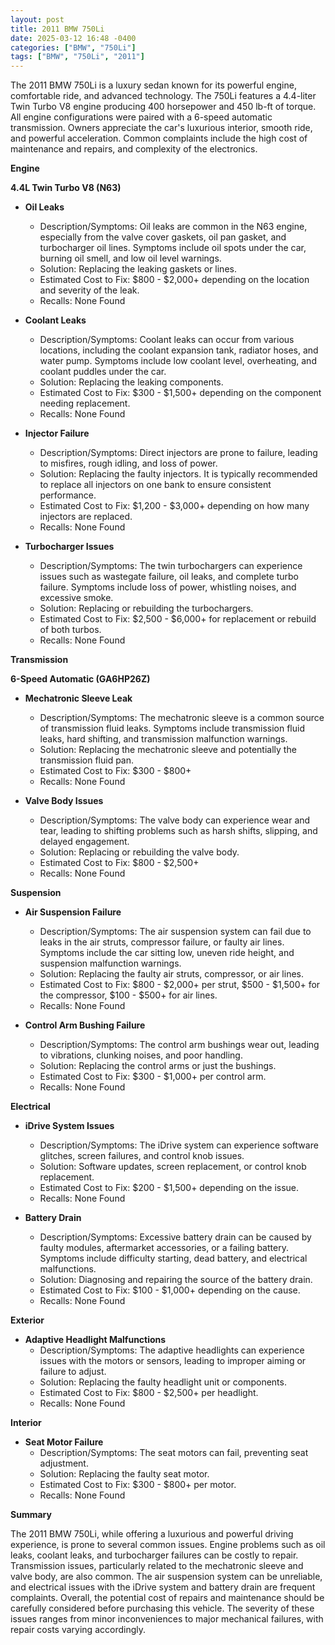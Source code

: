 ```yaml
---
layout: post
title: 2011 BMW 750Li
date: 2025-03-12 16:48 -0400
categories: ["BMW", "750Li"]
tags: ["BMW", "750Li", "2011"]
---
```

The 2011 BMW 750Li is a luxury sedan known for its powerful engine, comfortable ride, and advanced technology. The 750Li features a 4.4-liter Twin Turbo V8 engine producing 400 horsepower and 450 lb-ft of torque. All engine configurations were paired with a 6-speed automatic transmission. Owners appreciate the car's luxurious interior, smooth ride, and powerful acceleration. Common complaints include the high cost of maintenance and repairs, and complexity of the electronics.

**Engine**

**4.4L Twin Turbo V8 (N63)**

* **Oil Leaks**
    * Description/Symptoms: Oil leaks are common in the N63 engine, especially from the valve cover gaskets, oil pan gasket, and turbocharger oil lines. Symptoms include oil spots under the car, burning oil smell, and low oil level warnings.
    * Solution: Replacing the leaking gaskets or lines.
    * Estimated Cost to Fix: $800 - $2,000+ depending on the location and severity of the leak.
    * Recalls: None Found

* **Coolant Leaks**
    * Description/Symptoms: Coolant leaks can occur from various locations, including the coolant expansion tank, radiator hoses, and water pump. Symptoms include low coolant level, overheating, and coolant puddles under the car.
    * Solution: Replacing the leaking components.
    * Estimated Cost to Fix: $300 - $1,500+ depending on the component needing replacement.
    * Recalls: None Found

* **Injector Failure**
    * Description/Symptoms: Direct injectors are prone to failure, leading to misfires, rough idling, and loss of power.
    * Solution: Replacing the faulty injectors. It is typically recommended to replace all injectors on one bank to ensure consistent performance.
    * Estimated Cost to Fix: $1,200 - $3,000+ depending on how many injectors are replaced.
    * Recalls: None Found

* **Turbocharger Issues**
    * Description/Symptoms: The twin turbochargers can experience issues such as wastegate failure, oil leaks, and complete turbo failure. Symptoms include loss of power, whistling noises, and excessive smoke.
    * Solution: Replacing or rebuilding the turbochargers.
    * Estimated Cost to Fix: $2,500 - $6,000+ for replacement or rebuild of both turbos.
    * Recalls: None Found

**Transmission**

**6-Speed Automatic (GA6HP26Z)**

* **Mechatronic Sleeve Leak**
    * Description/Symptoms: The mechatronic sleeve is a common source of transmission fluid leaks. Symptoms include transmission fluid leaks, hard shifting, and transmission malfunction warnings.
    * Solution: Replacing the mechatronic sleeve and potentially the transmission fluid pan.
    * Estimated Cost to Fix: $300 - $800+
    * Recalls: None Found

* **Valve Body Issues**
    * Description/Symptoms: The valve body can experience wear and tear, leading to shifting problems such as harsh shifts, slipping, and delayed engagement.
    * Solution: Replacing or rebuilding the valve body.
    * Estimated Cost to Fix: $800 - $2,500+
    * Recalls: None Found

**Suspension**

* **Air Suspension Failure**
    * Description/Symptoms: The air suspension system can fail due to leaks in the air struts, compressor failure, or faulty air lines. Symptoms include the car sitting low, uneven ride height, and suspension malfunction warnings.
    * Solution: Replacing the faulty air struts, compressor, or air lines.
    * Estimated Cost to Fix: $800 - $2,000+ per strut, $500 - $1,500+ for the compressor, $100 - $500+ for air lines.
    * Recalls: None Found

* **Control Arm Bushing Failure**
    * Description/Symptoms: The control arm bushings wear out, leading to vibrations, clunking noises, and poor handling.
    * Solution: Replacing the control arms or just the bushings.
    * Estimated Cost to Fix: $300 - $1,000+ per control arm.
    * Recalls: None Found

**Electrical**

* **iDrive System Issues**
    * Description/Symptoms: The iDrive system can experience software glitches, screen failures, and control knob issues.
    * Solution: Software updates, screen replacement, or control knob replacement.
    * Estimated Cost to Fix: $200 - $1,500+ depending on the issue.
    * Recalls: None Found

* **Battery Drain**
    * Description/Symptoms: Excessive battery drain can be caused by faulty modules, aftermarket accessories, or a failing battery. Symptoms include difficulty starting, dead battery, and electrical malfunctions.
    * Solution: Diagnosing and repairing the source of the battery drain.
    * Estimated Cost to Fix: $100 - $1,000+ depending on the cause.
    * Recalls: None Found

**Exterior**

* **Adaptive Headlight Malfunctions**
    * Description/Symptoms: The adaptive headlights can experience issues with the motors or sensors, leading to improper aiming or failure to adjust.
    * Solution: Replacing the faulty headlight unit or components.
    * Estimated Cost to Fix: $800 - $2,500+ per headlight.
    * Recalls: None Found

**Interior**

* **Seat Motor Failure**
    * Description/Symptoms: The seat motors can fail, preventing seat adjustment.
    * Solution: Replacing the faulty seat motor.
    * Estimated Cost to Fix: $300 - $800+ per motor.
    * Recalls: None Found

**Summary**

The 2011 BMW 750Li, while offering a luxurious and powerful driving experience, is prone to several common issues. Engine problems such as oil leaks, coolant leaks, and turbocharger failures can be costly to repair. Transmission issues, particularly related to the mechatronic sleeve and valve body, are also common. The air suspension system can be unreliable, and electrical issues with the iDrive system and battery drain are frequent complaints. Overall, the potential cost of repairs and maintenance should be carefully considered before purchasing this vehicle. The severity of these issues ranges from minor inconveniences to major mechanical failures, with repair costs varying accordingly.

